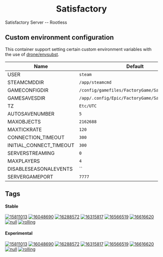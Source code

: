 <!---
NOTE: AUTO-GENERATED FILE
to edit this file, instead edit its template at: ./github/scripts/templates/container/README.md.j2
-->
<div align="center">

# Satisfactory

</div>

Satisfactory Server -- Rootless

## Custom environment configuration

This container support setting certain custom environment variables with the use of [drone/envsubst](https://github.com/drone/envsubst).

| Name                    | Default                                         |
|-------------------------|-------------------------------------------------|
| USER                    | `steam`                                         |
| STEAMCMDDIR             | `/app/steamcmd`                                 |
| GAMECONFIGDIR           | `/config/gamefiles/FactoryGame/Saved`           |
| GAMESAVESDIR            | `/app/.config/Epic/FactoryGame/Saved/SaveGames` |
| TZ                      | `Etc/UTC`                                       |
| AUTOSAVENUMBER          | `5`                                             |
| MAXOBJECTS              | `2162688`                                       |
| MAXTICKRATE             | `120`                                           |
| CONNECTION_TIMEOUT      | `300`                                           |
| INITIAL_CONNECT_TIMEOUT | `300`                                           |
| SERVERSTREAMING         | `0`                                             |
| MAXPLAYERS              | `4`                                             |
| DISABLESEASONALEVENTS   | ``                                              |
| SERVERGAMEPORT          | `7777`                                          |

## Tags

#### Stable



[![15811013](https://img.shields.io/badge/15811013-blue?style=flat-square)](https://github.com/shamubernetes/containers/pkgs/container/satisfactory/287812016?tag=15811013)
 [![16048690](https://img.shields.io/badge/16048690-blue?style=flat-square)](https://github.com/shamubernetes/containers/pkgs/container/satisfactory/298713524?tag=16048690)
 [![16288572](https://img.shields.io/badge/16288572-blue?style=flat-square)](https://github.com/shamubernetes/containers/pkgs/container/satisfactory/301719011?tag=16288572)
 [![16315817](https://img.shields.io/badge/16315817-blue?style=flat-square)](https://github.com/shamubernetes/containers/pkgs/container/satisfactory/305283334?tag=16315817)
 [![16566519](https://img.shields.io/badge/16566519-blue?style=flat-square)](https://github.com/shamubernetes/containers/pkgs/container/satisfactory/316306681?tag=16566519)
 [![16616620](https://img.shields.io/badge/16616620-blue?style=flat-square)](https://github.com/shamubernetes/containers/pkgs/container/satisfactory/316588308?tag=16616620)
 [![null](https://img.shields.io/badge/null-blue?style=flat-square)](https://github.com/shamubernetes/containers/pkgs/container/satisfactory/298695490?tag=null)
 [![rolling](https://img.shields.io/badge/rolling-green?style=flat-square)](https://github.com/shamubernetes/containers/pkgs/container/satisfactory/316588308?tag=rolling)

#### Experimental



 [![15811013](https://img.shields.io/badge/15811013-blue?style=flat-square)](https://github.com/shamubernetes/containers/pkgs/container/satisfactory-experimental/287811402?tag=15811013)
 [![16048690](https://img.shields.io/badge/16048690-blue?style=flat-square)](https://github.com/shamubernetes/containers/pkgs/container/satisfactory-experimental/298713465?tag=16048690)
 [![16288572](https://img.shields.io/badge/16288572-blue?style=flat-square)](https://github.com/shamubernetes/containers/pkgs/container/satisfactory-experimental/301718370?tag=16288572)
 [![16315817](https://img.shields.io/badge/16315817-blue?style=flat-square)](https://github.com/shamubernetes/containers/pkgs/container/satisfactory-experimental/305276027?tag=16315817)
 [![16566519](https://img.shields.io/badge/16566519-blue?style=flat-square)](https://github.com/shamubernetes/containers/pkgs/container/satisfactory-experimental/316313825?tag=16566519)
 [![16616620](https://img.shields.io/badge/16616620-blue?style=flat-square)](https://github.com/shamubernetes/containers/pkgs/container/satisfactory-experimental/316594601?tag=16616620)
 [![null](https://img.shields.io/badge/null-blue?style=flat-square)](https://github.com/shamubernetes/containers/pkgs/container/satisfactory-experimental/298695686?tag=null)
 [![rolling](https://img.shields.io/badge/rolling-green?style=flat-square)](https://github.com/shamubernetes/containers/pkgs/container/satisfactory-experimental/316594601?tag=rolling)
